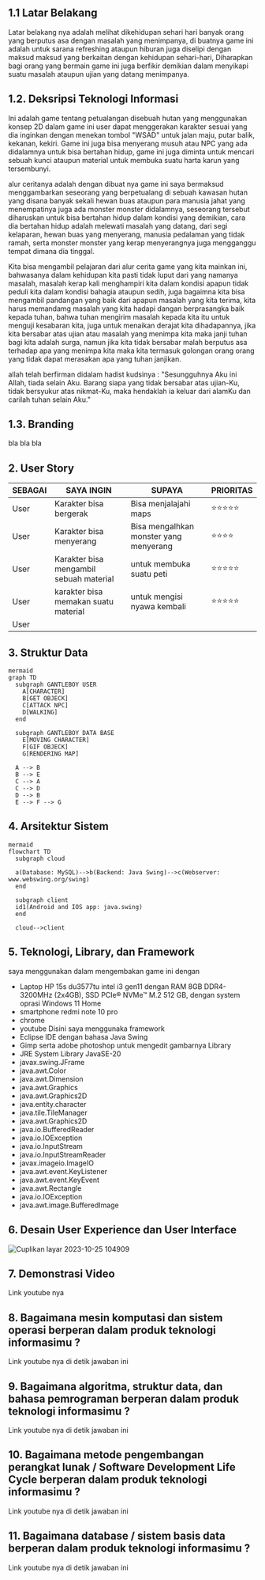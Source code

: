 ## 1.1 Latar Belakang
Latar belakang nya adalah melihat dikehidupan sehari hari banyak orang yang berputus asa dengan masalah yang menimpanya, di buatnya game ini adalah
untuk sarana refreshing ataupun hiburan juga diselipi dengan maksud maksud yang berkaitan dengan kehidupan sehari-hari,
Diharapkan bagi orang yang bermain game ini juga berfikir demikian dalam menyikapi suatu masalah ataupun ujian yang datang menimpanya.

## 1.2. Deksripsi Teknologi Informasi

  Ini adalah game tentang petualangan disebuah hutan yang menggunakan konsep 2D dalam game ini user dapat menggerakan karakter sesuai yang dia inginkan dengan menekan tombol "WSAD"
untuk jalan maju, putar balik, kekanan, kekiri. Game ini juga bisa menyerang musuh atau NPC yang ada didalamnya untuk bisa bertahan hidup, game ini juga diminta untuk mencari sebuah kunci
ataupun material untuk membuka suatu harta karun yang tersembunyi.

alur ceritanya adalah 
dengan dibuat nya game ini saya bermaksud menggambarkan seseorang yang berpetualang di sebuah kawasan hutan yang disana banyak sekali hewan buas ataupun para manusia jahat yang menempatinya
juga ada monster monster didalamnya, seseorang tersebut diharuskan untuk bisa bertahan hidup dalam kondisi yang demikian, cara dia bertahan hidup adalah melewati masalah yang datang,
dari segi kelaparan, hewan buas yang menyerang, manusia pedalaman yang tidak ramah, serta monster monster yang kerap menyerangnya juga mengganggu tempat dimana dia tinggal.

  Kita bisa mengambil pelajaran dari alur cerita game yang kita mainkan ini, bahwasanya dalam kehidupan kita pasti tidak luput dari yang namanya masalah, masalah kerap kali menghampiri kita
dalam kondisi apapun tidak peduli kita dalam kondisi bahagia ataupun sedih, juga bagaimna kita bisa mengambil pandangan yang baik dari apapun masalah yang kita terima, kita harus memandamg
masalah yang kita hadapi dangan berprasangka baik kepada tuhan, bahwa tuhan mengirim masalah kepada kita itu untuk menguji kesabaran kita, juga untuk menaikan derajat kita dihadapannya,
jika kita bersabar atas ujian atau masalah yang menimpa kita maka janji tuhan bagi kita adalah surga, namun jika kita tidak bersabar malah berputus asa terhadap apa yang menimpa kita maka
kita termasuk golongan orang orang yang tidak dapat merasakan apa yang tuhan janjikan.

allah telah berfirman didalam hadist kudsinya : 
                                                "Sesungguhnya Aku ini Allah, tiada selain Aku. Barang siapa yang tidak bersabar atas ujian-Ku, tidak bersyukur                                                  atas nikmat-Ku,
                                                 maka hendaklah ia keluar dari alamKu dan carilah tuhan selain Aku."


## 1.3. Branding

bla bla bla

## 2. User Story

SEBAGAI | SAYA INGIN | SUPAYA | PRIORITAS
---|---|---|---
User | Karakter bisa bergerak | Bisa menjalajahi maps  | ⭐⭐⭐⭐⭐
User | Karakter bisa menyerang | Bisa mengalhkan monster yang menyerang | ⭐⭐⭐⭐
User | Karakter bisa mengambil sebuah material | untuk membuka suatu peti | ⭐⭐⭐⭐⭐
User | karakter bisa memakan suatu material | untuk mengisi nyawa kembali | ⭐⭐⭐⭐⭐
User | 

## 3. Struktur Data
```
mermaid
graph TD
  subgraph GANTLEBOY USER
    A[CHARACTER]
    B[GET OBJECK]
    C[ATTACK NPC]
    D[WALKING]
  end

  subgraph GANTLEBOY DATA BASE
    E[MOVING CHARACTER]
    F[GIF OBJECK]
    G[RENDERING MAP]

  A --> B
  B --> E
  C --> A
  C --> D
  D --> B
  E --> F --> G
```

    
## 4. Arsitektur Sistem
```
mermaid
flowchart TD
  subgraph cloud

  a(Database: MySQL)-->b(Backend: Java Swing)-->c(Webserver: www.webswing.org/swing)
  end

  subgraph client
  id1(Android and IOS app: java.swing)
  end

  cloud-->client
```

## 5. Teknologi, Library, dan Framework

saya menggunakan dalam mengembakan game ini dengan
- Laptop HP 15s du3577tu intel i3 gen11 dengan RAM 8GB DDR4-3200MHz (2x4GB), SSD PCIe® NVMe™ M.2 512 GB, dengan system oprasi Windows 11 Home
- smartphone redmi note 10 pro
- chrome
- youtube
Disini saya menggunaka framework
- Eclipse IDE dengan bahasa Java Swing
- Gimp serta adobe photoshop untuk mengedit gambarnya
Library
- JRE System Library JavaSE-20
- javax.swing.JFrame
- java.awt.Color
- java.awt.Dimension
- java.awt.Graphics
- java.awt.Graphics2D
- java.entity.character
- java.tile.TileManager
- java.awt.Graphics2D
- java.io.BufferedReader
- java.io.IOException
- java.io.InputStream
- java.io.InputStreamReader
- javax.imageio.ImageIO
- java.awt.event.KeyListener
- java.awt.event.KeyEvent
- java.awt.Rectangle
- java.io.IOException
- java.awt.image.BufferedImage



## 6. Desain User Experience dan User Interface
 
![Cuplikan layar 2023-10-25 104909](https://github.com/ikhsanhazamy/GantleBoy/assets/144709114/0154e15d-05a7-4820-ae14-83b8f9cd637c)


## 7. Demonstrasi Video

Link youtube nya

## 8. Bagaimana mesin komputasi dan sistem operasi berperan dalam produk teknologi informasimu ?

Link youtube nya di detik jawaban ini

## 9. Bagaimana algoritma, struktur data, dan bahasa pemrograman berperan dalam produk teknologi informasimu ?

Link youtube nya di detik jawaban ini

## 10. Bagaimana metode pengembangan perangkat lunak / Software Development Life Cycle berperan dalam produk teknologi informasimu ?

Link youtube nya di detik jawaban ini

## 11. Bagaimana database / sistem basis data berperan dalam produk teknologi informasimu ?

Link youtube nya di detik jawaban ini
